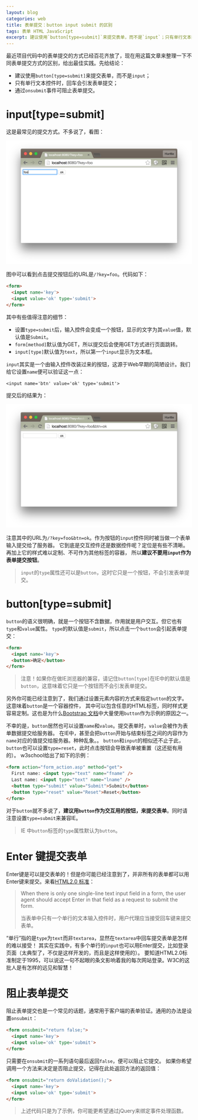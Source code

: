 ```yaml
---
layout: blog
categories: web
title: 表单提交：button input submit 的区别
tags: 表单 HTML JavaScript
excerpt: 建议使用`button[type=submit]`来提交表单，而不是`input`；只有单行文本控件时，回车会引发表单提交；通过`onsubmit`事件可阻止表单提交
---
```


最近项目代码中的表单提交的方式已经百花齐放了，现在用这篇文章来整理一下不同表单提交方式的区别，给出最佳实践。先给结论：

* 建议使用`button[type=submit]`来提交表单，而不是`input`；
* 只有单行文本控件时，回车会引发表单提交；
* 通过`onsubmit`事件可阻止表单提交。

# input[type=submit]

这是最常见的提交方式。不多说了，看图：

![input element](/assets/img/blog/html/input@2x.png)

图中可以看到点击提交按钮后的URL是`/?key=foo`。代码如下：

```html
<form>
  <input name='key'>
  <input value='ok' type='submit'>
</form>
```

其中有些值得注意的细节：

* 设置`type=submit`后，输入控件会变成一个按钮，显示的文字为其`value`值，默认值是`Submit`。
* `form[method]`默认值为GET，所以提交后会使用GET方式进行页面跳转。
* `input[type]`默认值为`text`，所以第一个`input`显示为文本框。

`input`其实是一个由输入控件改装过来的按钮，这源于Web早期的简陋设计。我们给它设置`name`便可以验证这一点：

```
<input name='btn' value='ok' type='submit'>
```

提交后的结果为：

![input with name](/assets/img/blog/html/input-with-name@2x.png)

注意其中的URL为`/?key=foo&btn=ok`。作为按钮的`input`控件同时被当做一个表单输入提交给了服务器。
它到底是交互控件还是数据控件呢？定位是有些不清晰。再加上它的样式难以定制、不可作为其他标签的容器，
所以**建议不要用`input`作为表单提交按钮**。

> `input`的`type`属性还可以是`button`，这时它只是一个按钮，不会引发表单提交。

<!--more-->

# button[type=submit]

`button`的语义很明确，就是一个按钮不含数据，作用就是用户交互。但它也有`type`和`value`属性。
`type`的默认值是`submit`，所以点击一个`button`会引起表单提交：

```html
<form>
  <input name='key'>
  <button>确定</button>
</form>
```

> 注意！如果你在做IE浏览器的兼容，请记住`button[type]`在IE中的默认值是`button`，这意味着它只是一个按钮而不会引发表单提交。

另外你可能已经注意到了，我们通过设置元素内容的方式来指定`button`的文字。这意味着`button`是一个容器控件，
其中可以包含任意的HTML标签，同时样式更容易定制。这也是为什么[Bootstrap 文档][bootstrap]中大量使用`button`作为示例的原因之一。

不幸的是，`button`居然也可以设置`name`和`value`。提交表单时，`value`会被作为表单数据提交给服务器。
在IE中，甚至会把`button`开始与结束标签之间的内容作为`name`对应的值提交给服务器。种种乱象。。
`button`和`input`的相似还不止于此，`button`也可以设置`type=reset`，此时点击按钮会导致表单被重置（这还挺有用的）。
w3school给出了如下的示例：

```html
<form action="form_action.asp" method="get">
  First name: <input type="text" name="fname" />
  Last name: <input type="text" name="lname" />
  <button type="submit" value="Submit">Submit</button>
  <button type="reset" value="Reset">Reset</button>
</form>
```

对于`button`就不多说了，**建议用`button`作为交互用的按钮，来提交表单**。同时请注意设置`type=submit`来兼容IE。

> IE 中`button`标签的`type`属性默认为`button`。

# Enter 键提交表单

Enter键是可以提交表单的！但是你可能已经注意到了，并非所有的表单都可以用Enter键来提交。来看[HTML2.0 标准][html2]：

> When there is only one single-line text input field in a form, the user agent should accept Enter in that field as a request to submit the form.
> 
> 当表单中只有一个单行的文本输入控件时，用户代理应当接受回车键来提交表单。

“单行”指的是`type`为`text`而非`textarea`，显然在`textarea`中回车提交表单是怎样的难以接受！
其实在实践中，有多个单行的`input`也可以用Enter提交，比如登录页面（太典型了，不仅是这样开发的，而且是这样使用的）。
要知道HTML2.0标准制定于1995，可以说这一句不起眼的条文影响着我的每次网站登录。W3C的这批人是有怎样的远见和智慧！

# 阻止表单提交

阻止表单提交也是一个常见的话题，通常用于客户端的表单验证。通用的办法是设置`onsubmit`：

```html
<form onsubmit="return false;">
  <input name='key'>
  <input value='ok' type='submit'>
</form>
```

只需要在`onsubmit`的一系列语句最后返回`false`，便可以阻止它提交。
如果你希望调用一个方法来决定是否阻止提交，记得在此处返回方法的返回值：

```html
<form onsubmit="return doValidation();">
  <input name='key'>
  <input value='ok' type='submit'>
</form>
```

> 上述代码只是为了示例，你可能更希望通过jQuery来绑定事件处理函数。

[html2]: http://www.w3.org/MarkUp/html-spec/html-spec_toc.html
[bootstrap]: http://v3.bootcss.com
